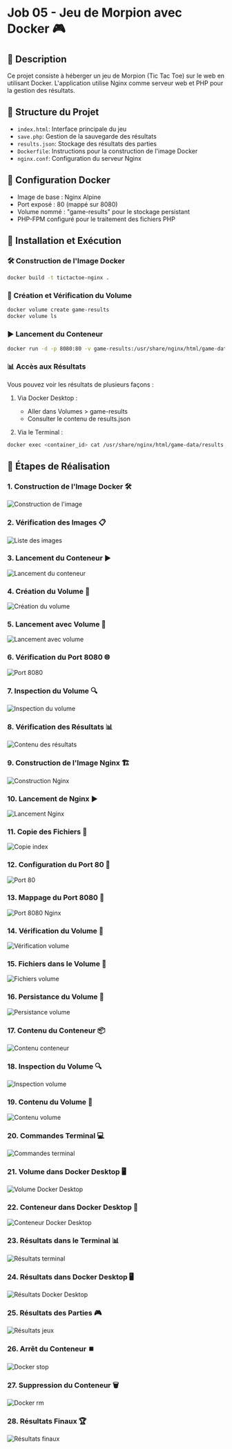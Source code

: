 # Job 05 - Jeu de Morpion avec Docker 🎮

## 📝 Description
Ce projet consiste à héberger un jeu de Morpion (Tic Tac Toe) sur le web en utilisant Docker. L'application utilise Nginx comme serveur web et PHP pour la gestion des résultats.

## 📂 Structure du Projet
- `index.html`: Interface principale du jeu
- `save.php`: Gestion de la sauvegarde des résultats
- `results.json`: Stockage des résultats des parties
- `Dockerfile`: Instructions pour la construction de l'image Docker
- `nginx.conf`: Configuration du serveur Nginx

## 🐳 Configuration Docker
- Image de base : Nginx Alpine
- Port exposé : 80 (mappé sur 8080)
- Volume nommé : "game-results" pour le stockage persistant
- PHP-FPM configuré pour le traitement des fichiers PHP

## 🚀 Installation et Exécution

### 🛠️ Construction de l'Image Docker
```bash
docker build -t tictactoe-nginx .
```

### 💾 Création et Vérification du Volume
```bash
docker volume create game-results
docker volume ls
```

### ▶️ Lancement du Conteneur
```bash
docker run -d -p 8080:80 -v game-results:/usr/share/nginx/html/game-data tictactoe-nginx
```

### 📊 Accès aux Résultats
Vous pouvez voir les résultats de plusieurs façons :
1. Via Docker Desktop :
   - Aller dans Volumes > game-results
   - Consulter le contenu de results.json

2. Via le Terminal :
```bash
docker exec <container_id> cat /usr/share/nginx/html/game-data/results.json
```

## 🎯 Étapes de Réalisation

### 1. Construction de l'Image Docker 🛠️
![Construction de l'image](images/1.build.png)

### 2. Vérification des Images 📋
![Liste des images](images/2.images.png)

### 3. Lancement du Conteneur ▶️
![Lancement du conteneur](images/3.run.png)

### 4. Création du Volume 💾
![Création du volume](images/4.creation-volume.png)

### 5. Lancement avec Volume 🔄
![Lancement avec volume](images/5.volume-run.png)

### 6. Vérification du Port 8080 🌐
![Port 8080](images/6.port-8080.png)

### 7. Inspection du Volume 🔍
![Inspection du volume](images/7.inspection-volume.png)

### 8. Vérification des Résultats 📊
![Contenu des résultats](images/8.contenu-resultats.png)

### 9. Construction de l'Image Nginx 🏗️
![Construction Nginx](images/9.nginx-build.png)

### 10. Lancement de Nginx ▶️
![Lancement Nginx](images/10.nginx-run.png)

### 11. Copie des Fichiers 📁
![Copie index](images/11.copie-index.png)

### 12. Configuration du Port 80 🔌
![Port 80](images/12.port-80.png)

### 13. Mappage du Port 8080 🔄
![Port 8080 Nginx](images/13.port-8080-nginx.png)

### 14. Vérification du Volume 💾
![Vérification volume](images/14.volume-check.png)

### 15. Fichiers dans le Volume 📂
![Fichiers volume](images/15.fichiers-volume.png)

### 16. Persistance du Volume 💽
![Persistance volume](images/16.volume-persistence.png)

### 17. Contenu du Conteneur 📦
![Contenu conteneur](images/17.contenu-conteneur.png)

### 18. Inspection du Volume 🔍
![Inspection volume](images/18.inspection-volume.png)

### 19. Contenu du Volume 📂
![Contenu volume](images/19.contenu-volume.png)

### 20. Commandes Terminal 💻
![Commandes terminal](images/20.commandes-terminal.png)

### 21. Volume dans Docker Desktop 🖥️
![Volume Docker Desktop](images/21.docker-desktop-volume.png)

### 22. Conteneur dans Docker Desktop 🐳
![Conteneur Docker Desktop](images/22.docker-desktop-conteneur.png)

### 23. Résultats dans le Terminal 📊
![Résultats terminal](images/23.resultats-terminal.png)

### 24. Résultats dans Docker Desktop 🖥️
![Résultats Docker Desktop](images/24.resultats-desktop.png)

### 25. Résultats des Parties 🎮
![Résultats jeux](images/25.resultats-jeux.png)

### 26. Arrêt du Conteneur ⏹️
![Docker stop](images/26.docker-stop.png)

### 27. Suppression du Conteneur 🗑️
![Docker rm](images/27.docker-rm.png)

### 28. Résultats Finaux 🏆
![Résultats finaux](images/28.resultats-jeux-desktop.png)
